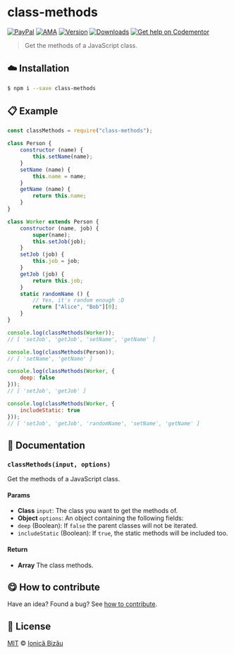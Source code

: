
# class-methods

 [![PayPal](https://img.shields.io/badge/%24-paypal-f39c12.svg)][paypal-donations] [![AMA](https://img.shields.io/badge/ask%20me-anything-1abc9c.svg)](https://github.com/IonicaBizau/ama) [![Version](https://img.shields.io/npm/v/class-methods.svg)](https://www.npmjs.com/package/class-methods) [![Downloads](https://img.shields.io/npm/dt/class-methods.svg)](https://www.npmjs.com/package/class-methods) [![Get help on Codementor](https://cdn.codementor.io/badges/get_help_github.svg)](https://www.codementor.io/johnnyb?utm_source=github&utm_medium=button&utm_term=johnnyb&utm_campaign=github)

> Get the methods of a JavaScript class.

## :cloud: Installation

```sh
$ npm i --save class-methods
```


## :clipboard: Example



```js
const classMethods = require("class-methods");

class Person {
    constructor (name) {
        this.setName(name);
    }
    setName (name) {
        this.name = name;
    }
    getName (name) {
        return this.name;
    }
}

class Worker extends Person {
    constructor (name, job) {
        super(name);
        this.setJob(job);
    }
    setJob (job) {
        this.job = job;
    }
    getJob (job) {
        return this.job;
    }
    static randomName () {
        // Yes, it's random enough :D
        return ["Alice", "Bob"][0];
    }
}

console.log(classMethods(Worker));
// [ 'setJob', 'getJob', 'setName', 'getName' ]

console.log(classMethods(Person));
// [ 'setName', 'getName' ]

console.log(classMethods(Worker, {
    deep: false
}));
// [ 'setJob', 'getJob' ]

console.log(classMethods(Worker, {
    includeStatic: true
}));
// [ 'setJob', 'getJob', 'randomName', 'setName', 'getName' ]
```

## :memo: Documentation


### `classMethods(input, options)`
Get the methods of a JavaScript class.

#### Params
- **Class** `input`: The class you want to get the methods of.
- **Object** `options`: An object containing the following fields:
 - `deep` (Boolean): If `false` the parent classes will not be iterated.
 - `includeStatic` (Boolean): If `true`, the static methods will be included too.

#### Return
- **Array** The class methods.



## :yum: How to contribute
Have an idea? Found a bug? See [how to contribute][contributing].


## :scroll: License

[MIT][license] © [Ionică Bizău][website]

[paypal-donations]: https://www.paypal.com/cgi-bin/webscr?cmd=_s-xclick&hosted_button_id=RVXDDLKKLQRJW
[donate-now]: http://i.imgur.com/6cMbHOC.png

[license]: http://showalicense.com/?fullname=Ionic%C4%83%20Biz%C4%83u%20%3Cbizauionica%40gmail.com%3E%20(http%3A%2F%2Fionicabizau.net)&year=2016#license-mit
[website]: http://ionicabizau.net
[contributing]: /CONTRIBUTING.md
[docs]: /DOCUMENTATION.md
